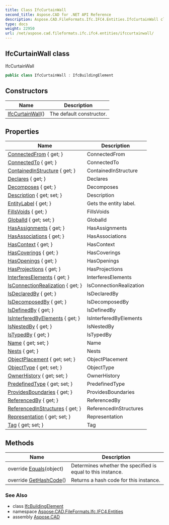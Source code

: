 ```yaml
---
title: Class IfcCurtainWall
second_title: Aspose.CAD for .NET API Reference
description: Aspose.CAD.FileFormats.Ifc.IFC4.Entities.IfcCurtainWall class. IfcCurtainWall
type: docs
weight: 22950
url: /net/aspose.cad.fileformats.ifc.ifc4.entities/ifccurtainwall/
---
```

## IfcCurtainWall class

IfcCurtainWall

```csharp
public class IfcCurtainWall : IfcBuildingElement
```

## Constructors

| Name | Description |
| --- | --- |
| [IfcCurtainWall](ifccurtainwall/)() | The default constructor. |

## Properties

| Name | Description |
| --- | --- |
| [ConnectedFrom](../../aspose.cad.fileformats.ifc.ifc4.entities/ifcelement/connectedfrom/) { get; } | ConnectedFrom |
| [ConnectedTo](../../aspose.cad.fileformats.ifc.ifc4.entities/ifcelement/connectedto/) { get; } | ConnectedTo |
| [ContainedInStructure](../../aspose.cad.fileformats.ifc.ifc4.entities/ifcelement/containedinstructure/) { get; } | ContainedInStructure |
| [Declares](../../aspose.cad.fileformats.ifc.ifc4.entities/ifcobject/declares/) { get; } | Declares |
| [Decomposes](../../aspose.cad.fileformats.ifc.ifc4.entities/ifcobjectdefinition/decomposes/) { get; } | Decomposes |
| [Description](../../aspose.cad.fileformats.ifc.ifc4.entities/ifcroot/description/) { get; set; } | Description |
| [EntityLabel](../../aspose.cad.fileformats.ifc/ifcentity/entitylabel/) { get; } | Gets the entity label. |
| [FillsVoids](../../aspose.cad.fileformats.ifc.ifc4.entities/ifcelement/fillsvoids/) { get; } | FillsVoids |
| [GlobalId](../../aspose.cad.fileformats.ifc.ifc4.entities/ifcroot/globalid/) { get; set; } | GlobalId |
| [HasAssignments](../../aspose.cad.fileformats.ifc.ifc4.entities/ifcobjectdefinition/hasassignments/) { get; } | HasAssignments |
| [HasAssociations](../../aspose.cad.fileformats.ifc.ifc4.entities/ifcobjectdefinition/hasassociations/) { get; } | HasAssociations |
| [HasContext](../../aspose.cad.fileformats.ifc.ifc4.entities/ifcobjectdefinition/hascontext/) { get; } | HasContext |
| [HasCoverings](../../aspose.cad.fileformats.ifc.ifc4.entities/ifcelement/hascoverings/) { get; } | HasCoverings |
| [HasOpenings](../../aspose.cad.fileformats.ifc.ifc4.entities/ifcelement/hasopenings/) { get; } | HasOpenings |
| [HasProjections](../../aspose.cad.fileformats.ifc.ifc4.entities/ifcelement/hasprojections/) { get; } | HasProjections |
| [InterferesElements](../../aspose.cad.fileformats.ifc.ifc4.entities/ifcelement/interfereselements/) { get; } | InterferesElements |
| [IsConnectionRealization](../../aspose.cad.fileformats.ifc.ifc4.entities/ifcelement/isconnectionrealization/) { get; } | IsConnectionRealization |
| [IsDeclaredBy](../../aspose.cad.fileformats.ifc.ifc4.entities/ifcobject/isdeclaredby/) { get; } | IsDeclaredBy |
| [IsDecomposedBy](../../aspose.cad.fileformats.ifc.ifc4.entities/ifcobjectdefinition/isdecomposedby/) { get; } | IsDecomposedBy |
| [IsDefinedBy](../../aspose.cad.fileformats.ifc.ifc4.entities/ifcobject/isdefinedby/) { get; } | IsDefinedBy |
| [IsInterferedByElements](../../aspose.cad.fileformats.ifc.ifc4.entities/ifcelement/isinterferedbyelements/) { get; } | IsInterferedByElements |
| [IsNestedBy](../../aspose.cad.fileformats.ifc.ifc4.entities/ifcobjectdefinition/isnestedby/) { get; } | IsNestedBy |
| [IsTypedBy](../../aspose.cad.fileformats.ifc.ifc4.entities/ifcobject/istypedby/) { get; } | IsTypedBy |
| [Name](../../aspose.cad.fileformats.ifc.ifc4.entities/ifcroot/name/) { get; set; } | Name |
| [Nests](../../aspose.cad.fileformats.ifc.ifc4.entities/ifcobjectdefinition/nests/) { get; } | Nests |
| [ObjectPlacement](../../aspose.cad.fileformats.ifc.ifc4.entities/ifcproduct/objectplacement/) { get; set; } | ObjectPlacement |
| [ObjectType](../../aspose.cad.fileformats.ifc.ifc4.entities/ifcobject/objecttype/) { get; set; } | ObjectType |
| [OwnerHistory](../../aspose.cad.fileformats.ifc.ifc4.entities/ifcroot/ownerhistory/) { get; set; } | OwnerHistory |
| [PredefinedType](../../aspose.cad.fileformats.ifc.ifc4.entities/ifccurtainwall/predefinedtype/) { get; set; } | PredefinedType |
| [ProvidesBoundaries](../../aspose.cad.fileformats.ifc.ifc4.entities/ifcelement/providesboundaries/) { get; } | ProvidesBoundaries |
| [ReferencedBy](../../aspose.cad.fileformats.ifc.ifc4.entities/ifcproduct/referencedby/) { get; } | ReferencedBy |
| [ReferencedInStructures](../../aspose.cad.fileformats.ifc.ifc4.entities/ifcelement/referencedinstructures/) { get; } | ReferencedInStructures |
| [Representation](../../aspose.cad.fileformats.ifc.ifc4.entities/ifcproduct/representation/) { get; set; } | Representation |
| [Tag](../../aspose.cad.fileformats.ifc.ifc4.entities/ifcelement/tag/) { get; set; } | Tag |

## Methods

| Name | Description |
| --- | --- |
| override [Equals](../../aspose.cad.fileformats.ifc/ifcentity/equals/)(object) | Determines whether the specified is equal to this instance. |
| override [GetHashCode](../../aspose.cad.fileformats.ifc/ifcentity/gethashcode/)() | Returns a hash code for this instance. |

### See Also

* class [IfcBuildingElement](../ifcbuildingelement/)
* namespace [Aspose.CAD.FileFormats.Ifc.IFC4.Entities](../../aspose.cad.fileformats.ifc.ifc4.entities/)
* assembly [Aspose.CAD](../../)


